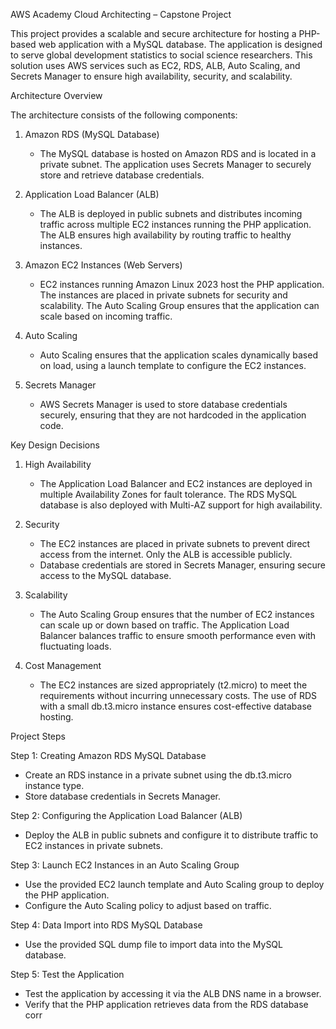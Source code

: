 AWS Academy Cloud Architecting – Capstone Project

This project provides a scalable and secure architecture for hosting a PHP-based web application with a MySQL database. The application is designed to serve global development statistics to social science researchers. This solution uses AWS services such as EC2, RDS, ALB, Auto Scaling, and Secrets Manager to ensure high availability, security, and scalability.

 Architecture Overview

The architecture consists of the following components:

1. Amazon RDS (MySQL Database) 
   - The MySQL database is hosted on Amazon RDS and is located in a private subnet. The application uses Secrets Manager to securely store and retrieve database credentials.

2. Application Load Balancer (ALB)
   - The ALB is deployed in public subnets and distributes incoming traffic across multiple EC2 instances running the PHP application. The ALB ensures high availability by routing traffic to healthy instances.

3. Amazon EC2 Instances (Web Servers)
   - EC2 instances running Amazon Linux 2023 host the PHP application. The instances are placed in private subnets for security and scalability. The Auto Scaling Group ensures that the application can scale based on incoming traffic.

4. Auto Scaling
   - Auto Scaling ensures that the application scales dynamically based on load, using a launch template to configure the EC2 instances.

5. Secrets Manager
   - AWS Secrets Manager is used to store database credentials securely, ensuring that they are not hardcoded in the application code.


 Key Design Decisions

1. High Availability
   - The Application Load Balancer and EC2 instances are deployed in multiple Availability Zones for fault tolerance. The RDS MySQL database is also deployed with Multi-AZ support for high availability.

2. Security
   - The EC2 instances are placed in private subnets to prevent direct access from the internet. Only the ALB is accessible publicly.
   - Database credentials are stored in Secrets Manager, ensuring secure access to the MySQL database.

3. Scalability
   - The Auto Scaling Group ensures that the number of EC2 instances can scale up or down based on traffic. The Application Load Balancer balances traffic to ensure smooth performance even with fluctuating loads.

4. Cost Management
   - The EC2 instances are sized appropriately (t2.micro) to meet the requirements without incurring unnecessary costs. The use of RDS with a small db.t3.micro instance ensures cost-effective database hosting.

 Project Steps

Step 1: Creating Amazon RDS MySQL Database
- Create an RDS instance in a private subnet using the db.t3.micro instance type.
- Store database credentials in Secrets Manager.

Step 2: Configuring the Application Load Balancer (ALB)
- Deploy the ALB in public subnets and configure it to distribute traffic to EC2 instances in private subnets.

 Step 3: Launch EC2 Instances in an Auto Scaling Group
- Use the provided EC2 launch template and Auto Scaling group to deploy the PHP application.
- Configure the Auto Scaling policy to adjust based on traffic.

 Step 4: Data Import into RDS MySQL Database
- Use the provided SQL dump file to import data into the MySQL database.

 Step 5: Test the Application
- Test the application by accessing it via the ALB DNS name in a browser.
- Verify that the PHP application retrieves data from the RDS database corr





